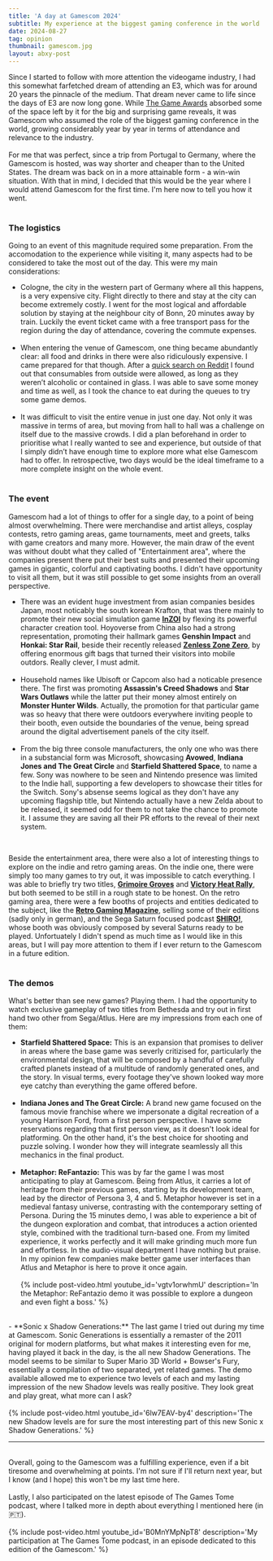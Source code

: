 ```yaml
---
title: 'A day at Gamescom 2024'
subtitle: My experience at the biggest gaming conference in the world
date: 2024-08-27
tag: opinion
thumbnail: gamescom.jpg
layout: abxy-post
---
```


Since I started to follow with more attention the videogame industry, I had this somewhat farfetched dream of attending an E3, which was for around 20 years the pinnacle of the medium. That dream never came to life since the days of E3 are now long gone. While [The Game Awards](https://joaomarques.website/abxy/the-game-awards-2023) absorbed some of the space left by it for the big and surprising game reveals, it was Gamescom who assumed the role of the biggest gaming conference in the world, growing considerably year by year in terms of attendance and relevance to the industry.
<br><br>
For me that was perfect, since a trip from Portugal to Germany, where the Gamescom is hosted, was way shorter and cheaper than to the United States. The dream was back on in a more attainable form - a win-win situation. With that in mind, I decided that this would be the year where I would attend Gamescom for the first time. I'm here now to tell you how it went.
<br><br>
### The logistics

Going to an event of this magnitude required some preparation. From the accomodation to the experience while visiting it, many aspects had to be considered to take the most out of the day. This were my main considerations:
<br>
- Cologne, the city in the western part of Germany where all this happens, is a very expensive city. Flight directly to there and stay at the city can become extremely costly. I went for the most logical and affordable solution by staying at the neighbour city of Bonn, 20 minutes away by train. Luckily the event ticket came with a free transport pass for the region during the day of attendance, covering the commute expenses.
<br><br>
- When entering the venue of Gamescom, one thing became abundantly clear: all food and drinks in there were also ridiculously expensive. I came prepared for that though. After a [quick search on Reddit](https://www.reddit.com/r/Gamescom/comments/wvm828/can_i_take_food_with_me/) I found out that consumables from outside were allowed, as long as they weren’t alcoholic or contained in glass. I was able to save some money and time as well, as I took the chance to eat during the queues to try some game demos.
<br><br>
- It was difficult to visit the entire venue in just one day. Not only it was massive in terms of area, but moving from hall to hall was a challenge on itself due to the massive crowds. I did a plan beforehand in order to prioritise what I really wanted to see and experience, but outside of that I simply didn’t have enough time to explore more what else Gamescom had to offer. In retrospective, two days would be the ideal timeframe to a more complete insight on the whole event.
<br><br>

### The event

Gamescom had a lot of things to offer for a single day, to a point of being almost overwhelming. There were merchandise and artist alleys, cosplay contests, retro gaming areas, game tournaments, meet and greets, talks with game creators and many more. However, the main draw of the event was without doubt what they called of "Entertainment area", where the companies present there put their best suits and presented their upcoming games in gigantic, colorful and captivating booths. I didn't have opportunity to visit all them, but it was still possible to get some insights from an overall perspective.

- There was an evident huge investment from asian companies besides Japan, most noticably the south korean Krafton, that was there mainly to promote their new social simulation game [**InZOI**](https://www.youtube.com/watch?v=H6x864OOErk) by flexing its powerful character creation tool. Hoyoverse from China also had a strong representation, promoting their hallmark games **Genshin Impact** and **Honkai: Star Rail**, beside their recently released [**Zenless Zone Zero**](https://www.youtube.com/watch?v=-b_37whBVvA), by offering enormous gift bags that turned their visitors into mobile outdors. Really clever, I must admit.
<br><br>
- Household names like Ubisoft or Capcom also had a noticable presence there. The first was promoting **Assassin's Creed Shadows** and **Star Wars Outlaws** while the latter put their money almost entirely on **Monster Hunter Wilds**. Actually, the promotion for that particular game was so heavy that there were outdoors everywhere inviting people to their booth, even outside the boundaries of the venue, being spread around the digital advertisement panels of the city itself. 
<br><br>
- From the big three console manufacturers, the only one who was there in a substancial form was Microsoft, showcasing **Avowed**, **Indiana Jones and The Great Circle** and **Starfield Shattered Space**, to name a few. Sony was nowhere to be seen and Nintendo presence was limited to the Indie hall, supporting a few developers to showcase their titles for the Switch. Sony's absense seems logical as they don't have any upcoming flagship title, but Nintendo actually have a new Zelda about to be released, it seemed odd for them to not take the chance to promote it. I assume they are saving all their PR efforts to the reveal of their next system.
<br>

Beside the entertainment area, there were also a lot of interesting things to explore on the indie and retro gaming areas. On the indie one, there were simply too many games to try out, it was impossible to catch everything. I was able to briefly try two titles, [**Grimoire Groves**](https://store.steampowered.com/app/1830430/Grimoire_Groves/) and [**Victory Heat Rally**](https://store.steampowered.com/app/1594060/Victory_Heat_Rally/), but both seemed to be still in a rough state to be honest. On the retro gaming area, there were a few booths of projects and entities dedicated to the subject, like the [**Retro Gaming Magazine**](https://x.com/retrogamer_mag), selling some of their editions (sadly only in german), and the Sega Saturn focused podcast [**SHIRO!**](https://open.spotify.com/show/6Uj3gD5KMQ4r4dJOjsknRF), whose booth was obviously composed by several Saturns ready to be played. Unfortuately I didn't spend as much time as I would like in this areas, but I will pay more attention to them if I ever return to the Gamescom in a future edition.
<br><br>

### The demos

What's better than see new games? Playing them. I had the opportunity to watch exclusive gameplay of two titles from Bethesda and try out in first hand two other from Sega/Atlus. Here are my impressions from each one of them:

- **Starfield Shattered Space:** This is an expansion that promises to deliver in areas where the base game was severly critizised for, particularly the environmental design, that will be composed by a handful of carefully crafted planets instead of a multitude of randomly generated ones, and the story. In visual terms, every footage they've shown looked way more eye catchy than everything the game offered before.
<br><br>
- **Indiana Jones and The Great Circle:** A brand new game focused on the famous movie franchise where we impersonate a digital recreation of a young Harrison Ford, from a first person perspective. I have some reservations regarding that first person view, as it doesn't look ideal for platforming. On the other hand, it's the best choice for shooting and puzzle solving. I wonder how they will integrate seamlessly all this mechanics in the final product.
<br><br>
- **Metaphor: ReFantazio:** This was by far the game I was most anticipating to play at Gamescom. Being from Atlus, it carries a lot of heritage from their previous games, starting by its development team, lead by the director of Persona 3, 4 and 5. Metaphor however is set in a medieval fantasy universe, contrasting with the contemporary setting of Persona. During the 15 minutes demo, I was able to experience a bit of the dungeon exploration and combat, that introduces a action oriented style, combined with the traditional turn-based one. From my limited experience, it works perfectly and it will make grinding much more fun and effortless. In the audio-visual department I have nothing but praise. In my opinion few companies make better game user interfaces than Atlus and Metaphor is here to prove it once again.
<br><br>
{% include post-video.html youtube_id='vgtv1orwhmU' description='In the Metaphor: ReFantazio demo it was possible to explore a dungeon and even fight a boss.' %}
<br>
- **Sonic x Shadow Generations:** The last game I tried out during my time at Gamescom. Sonic Generations is essentially a remaster of the 2011 original for modern platforms, but what makes it interesting even for me, having played it back in the day, is the all new Shadow Generations. The model seems to be similar to Super Mario 3D World + Bowser's Fury, essentially a compilation of two separated, yet related games. The demo available allowed me to experience two levels of each and my lasting impression of the new Shadow levels was really positive. They look great and play great, what more can I ask?
<br><br>
{% include post-video.html youtube_id='6lw7EAV-by4' description='The new Shadow levels are for sure the most interesting part of this new Sonic x Shadow Generations.' %}
<br>

***

<br>
Overall, going to the Gamescom was a fulfilling experience, even if a bit tiresome and overwhelming at points. I'm not sure if I'll return next year, but I know (and I hope) this won't be my last time here.
<br><br>
Lastly, I also participated on the latest episode of The Games Tome podcast, where I talked more in depth about everything I mentioned here (in 🇵🇹).
<br><br>
{% include post-video.html youtube_id='B0MnYMpNpT8' description='My participation at The Games Tome podcast, in an episode dedicated to this edition of the Gamescom.' %}
<br>
